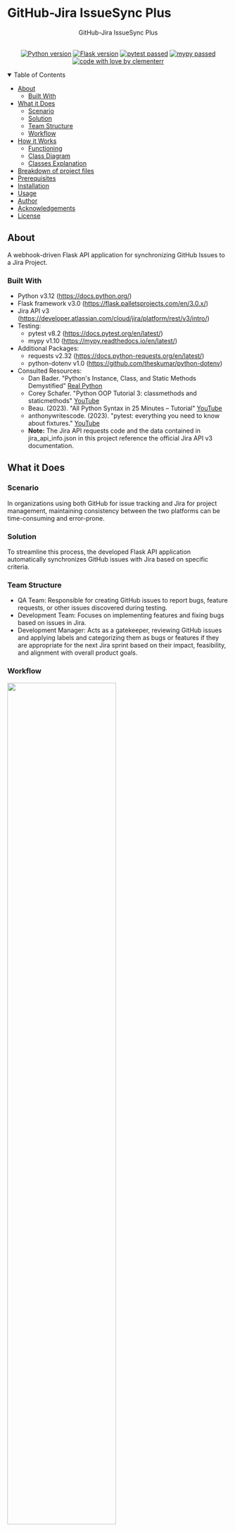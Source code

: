 ﻿# GitHub-Jira IssueSync Plus

<div align="center">
  GitHub-Jira IssueSync Plus
</div> 
 
<div align="center">
<br />

[![Python version](https://img.shields.io/badge/Python%20version-%3E=3.12-red)](https://img.shields.io/badge/Python%20version-%3E=3.12-red) [![Flask version](https://img.shields.io/badge/Flask%20version-%3E=3.0-red)](https://img.shields.io/badge/Flask%20version-%3E=3.0-red) [![pytest passed](https://img.shields.io/badge/pytest-Passed-green)](https://img.shields.io/badge/pytest-Passed-green) [![mypy passed](https://img.shields.io/badge/mypy-Passed-green)](https://img.shields.io/badge/mypy-Passed-green) [![code with love by clementerr](https://img.shields.io/badge/%3C%2F%3E%20with%20%E2%99%A5%20by-clementerr-ff1414.svg?style=flat-square)](https://github.com/clementerr)

</div>

<details open="open">
<summary>Table of Contents</summary>

- [About](#about)
  - [Built With](#built-with)
- [What it Does](#what-it-does)
  - [Scenario](#scenario)
  - [Solution](#solution)
  - [Team Structure](#team-structure)
  - [Workflow](#workflow)
- [How it Works](#how-it-works)
  - [Functioning](#functioning)
  - [Class Diagram](#class-diagram)
  - [Classes Explanation](#classes-explanation)
- [Breakdown of project files](#breakdown-of-project-files)
- [Prerequisites](#prerequisites)
- [Installation](#installation)
- [Usage](#usage)
- [Author](#author)
- [Acknowledgements](#acknowledgements)
- [License](#license)

</details>

## About

A webhook-driven Flask API application for synchronizing GitHub Issues to a Jira Project.

### Built With

* Python v3.12 (https://docs.python.org/)
* Flask framework v3.0 (https://flask.palletsprojects.com/en/3.0.x/)
* Jira API v3 (https://developer.atlassian.com/cloud/jira/platform/rest/v3/intro/)
* Testing:
    * pytest v8.2 (https://docs.pytest.org/en/latest/)
    * mypy v1.10 (https://mypy.readthedocs.io/en/latest/)
* Additional Packages:
    * requests v2.32 (https://docs.python-requests.org/en/latest/)
    * python-dotenv v1.0 (https://github.com/theskumar/python-dotenv)
* Consulted Resources:
    * Dan Bader. "Python's Instance, Class, and Static Methods Demystified" [Real Python](https://realpython.com/instance-class-and-static-methods-demystified)
    * Corey Schafer. "Python OOP Tutorial 3: classmethods and staticmethods" [YouTube](https://youtu.be/rq8cL2XMM5M)
    * Beau. (2023). "All Python Syntax in 25 Minutes – Tutorial" [YouTube](https://youtu.be/PNSIWjWAA7o)
    *  anthonywritescode. (2023). "pytest: everything you need to know about fixtures." [YouTube](https://youtu.be/ScEQRKwUePI)
    * **Note:** The Jira API requests code and the data contained in jira_api_info.json in this project reference the official Jira API v3 documentation.

## What it Does

### Scenario

In organizations using both GitHub for issue tracking and Jira for project management, maintaining consistency between the two platforms can be time-consuming and error-prone.

### Solution

To streamline this process, the developed Flask API application automatically synchronizes GitHub issues with Jira based on specific criteria.

### Team Structure

 - QA Team: Responsible for creating GitHub issues to report bugs, feature requests, or other issues discovered during testing.
- Development Team: Focuses on implementing features and fixing bugs based on issues in Jira.
- Development Manager: Acts as a gatekeeper, reviewing GitHub issues and applying labels and categorizing them as bugs or features if they are appropriate for the next Jira sprint based on their impact, feasibility, and alignment with overall product goals.

### Workflow

<img src="docs/images/project_architecture.svg" width="70%" height="70%">

1.  QA Team Creates GitHub Issues: When the QA team identifies a bug or potential feature, they create a new issue in GitHub.
2. Development Manager Triage: The development manager reviews the newly created GitHub issues and based on their assessment applies "sync-to-jira" label and categorizes issue writing a keyword:value pair in Issue description field e.g. "ghIssueType:Task" when issue type is not the default one "Bug".
3. GitHub Webhook Trigger: GitHub sends a webhook notification to the Flask API endpoint (/issue) when any issue is created or updated.
4. Flask API Trigger: The Flask API route /issue passes the webhook payload to the appropriate method.
5. Jira Issue Creation/Removal: The Flask API action method (open or delete) parses the webhook payload and creates or deletes the corresponding issue in Jira using Jira API requests.

## How it Works

### Functioning

**1. Setting Up and Listening:**

- A Flask application is developed to automate one-way issue synchronization from GitHub to Jira.
- This application runs continuously, waiting for incoming notifications from GitHub in the form of **webhooks**.
- Webhooks are real-time updates sent by GitHub whenever an issue is created, updated, or deleted.

**2. Processing Webhook Data:**

-   When a webhook arrives, the Flask route (/issue) receives a **JSON payload** containing details about the GitHub issue and calls the static method `JiraIssue.request_handler`  to process it.
-   The request_handler  method parses this data to understand the type of event (open, update, delete, label) and the specific issue information.
-   It then checks for a predefined label (e.g., "sync-to-jira") on the GitHub issue. This label acts as a trigger for syncing with Jira.

**JiraIssue.request_handler method**  

```python
@staticmethod
    def request_handler(issue_info: dict) -> requests.Response:
        """
        Handles the GitHub webhook request and interacts with Jira API.

        Args:
            issue_info (dict): The data from the GitHub webhook.

        Returns:
            requests.Response: The response from the Jira API or a default response if no action is taken.
        """

        sync_actions = ("labeled", "deleted")

        # Default response object to return if no action is performed
        response = requests.Response()
        response.status_code = 200
        response._content = b'{"action_performed": "No action"}'
        response.headers["Content-Type"] = "application/json"

        if issue_info["action"] in sync_actions:

            jira_api = JiraAPI()
            jira_project = JiraProject("jira", "CD", jira_api)
            jira_issue_id = JiraIssue.github_issue_exists(jira_api, jira_project.key, issue_info["issue"]["id"])

            if issue_info["action"] == "labeled" and issue_info["label"]["name"] == JiraIssue.GITHUB_SYNC_LABEL:

                if jira_issue_id == "0":
                    # Issue was opened in GitHub
                    jira_issue = JiraIssue("issue_dict", issue_info)
                    response = jira_issue.open(jira_api, jira_project)
                    # Add action performed to response.text
                    response_dict = json.loads(response.text)
                    response_dict["action_performed"] = "open"
                    response._content = json.dumps(response_dict).encode("utf-8")

            else:
                # action deleted does not contain any label
                if jira_issue_id != "0":
                    response = JiraIssue.delete(jira_api, jira_issue_id)
                    # Create response.text with action performed key because deleted API reponse returns empty .text
                    response._content = f'{{"action_performed": "delete", "id": "{jira_issue_id}"}}'.encode('utf-8')

        # Add GitHub issue id and action to response.text
        response_dict = json.loads(response.text)
        response_dict["github_issue_id"] = issue_info["issue"]["id"]
        response_dict["github_issue_action"] = issue_info["action"]
        response._content = json.dumps(response_dict).encode("utf-8")

        return response
```  

**3. Interacting with Jira:**

-   The application loads Jira API credentials from a `.env` file using python-dotenv module to connect securely with the Jira API.
-   Based on the received data and configured project details, the request handler method performs various actions:

    -   **Creating a New Issue:** If the GitHub issue has the designated label and no corresponding issue in Jira, the application creates a new issue in Jira using the GitHub information.
    -   **Checking for Existing Issue:** If the GitHub issue already has a corresponding issue in Jira, the application takes no further action (idempotent behavior).
    -   **Issue Deletion:** If the payload action is 'deleted' and the issue already exists in the Jira project, it triggers the deletion of the corresponding issue in Jira.
**4. Testing and Validation:**

-   The project utilizes the `pytest` framework to write comprehensive unit tests for the application's functionalities.
-   These tests ensure the application handles various scenarios correctly, including:
    -   Ignoring issues without the designated label.
    -   Creating new Jira issues for newly opened issues with the label.
    -   Avoiding duplicate issue creation in Jira.
    -   Handling deletion of issues that already exist and payload action is deleted.

### Class Diagram

<img src="docs/images/class_diagram.svg" width="80%" height="80%">

### Classes Explanation

**1. JiraAPI Class:**

-   **Purpose:** This class handles interacting with the Jira API.
-   **Attributes:**
    -   `api_defs`: Stores information about the Jira API retrieved from a file.
    -   `id`,  `name`,  `auth_type`,  `base_url`: Internal details about the API connection.
-   **Methods:**
    -   `get_api_info`: Reads API information from a JSON file.
    -   `get_endpoint`: Retrieves details about a specific API endpoint.
    -   `load_jira_creds`: Loads credentials (username/token) to the environment from .env file.
    -   `get_user`,  `get_token`: Get username and token from environment variables for authentication.
    -   `get_auth`: Creates an HTTPBasicAuth object for authentication.

**2. JiraProject Class:**

-   **Purpose:** This class represents a Jira project.
-   **Attributes:**
    -   `id`,  `key`,  `name`,  `description`,  `project_type`,  `lead_accountid`,  `lead_displayname`: Project details retrieved from Jira or JSON.
-   **Methods:**
    -   `initialize_from_jira`: Initializes the project object from data retrieved from a Jira project.
    -   `initialize_from_json`: Initializes the project object from data loaded from a JSON file.
    -   `get_project`: Makes an API call to retrieve project details.
    -   `get_issuetypes`: Makes an API call to retrieve available issue types for a project.
    -   `get_metadata_issuetype`: Makes an API call to retrieve details about a specific issue type.

**3. JiraIssue Class:**

-   **Purpose:** This class represents a Jira issue.
-   **Attributes:**
    -   `id`,  `title`,  `action` (for webhook events),  `number`,  `url`,  `user`,  `label_name`,  `state`,  `created_at`,  `updated_at`,  `body`,  `repository` (for GitHub integration).
-   **Methods:**
    -   `initialize_from_jira`: Initializes the issue object from data retrieved from a Jira issue.
    -   `initialize_from_dict`: Initializes the issue object from data provided in a dictionary.
    -   `request_handler`: Handles incoming webhook events (e.g., issue labeled) and calls appropriate methods to perform actions like creating or deleting an issue in Jira.
    -    `response_handler`: Process responses received from the Jira API. It parses the JSON response, interprets the response status code and action performed, and returns a formatted message indicating the outcome of the Jira operation.

    -   `open`: Creates a new issue in Jira based on information from a GitHub issue.
    -   `delete`: Makes an API call to delete an issue from Jira.
    -   `get_issue`: Makes an API call to retrieve details about a specific issue.
    -   `gh_issue_exists`: Checks if a GitHub issue already exists in Jira based on an ID.
    -   `jql_issue_search`: Performs a JQL search in Jira to find issues.
    

**Relationships:**

 -   **Dependency:**
    -   Both `JiraProject` and `JiraIssue` depend on `JiraAPI` to interact with the Jira platform. They use the `JiraAPI` object to make API calls and retrieve/manage project and issue data.
 -   **Association:**
    -   A `JiraProject` can have many associated `JiraIssue` instances. One project can contain multiple issues.
    
### Breakdown of project files
 - [**project.py**](project.py): This Python script forms the Flask application logic. It includes:

    -   Creating a Flask application.
	-   Defining a route (/issue) for processing incoming GitHub webhook events.
	-   Definition of functions used in `test_project.py` for application testing.
	-   Utilizing  custom module `jira.py` where all core functionality resides.

 - [**jira.py**](jira.py): This custom Python module defines all classes and methods for processing incoming webhook payload and interacting with the Jira API. It includes functionalities like:

    -   Creating or deleting issues in Jira based on received webhook payload.
	-   Retrieving and managing Jira projects and issues.
	-   Retrieving Jira API information.
	-   Establishing secure connections to Jira API using credentials stored in .env file.

 - [**.env**](.env): This file is a plain text file that contains Jira API credentials.
 - [**jira_projects.json**](jira_projects.json): JSON file containing information about Jira projects.
 - [**jira_api_info.json**](jira_api_info.json): JSON file containing information of Jira API like: base url, endpoints, etc..
 - [**requirements.txt**](requirements.txt): This file is a plain text file that lists the external Python libraries required for the project to function. This allows users to easily install the necessary dependencies.
 - [**README.md**](README.md): This file is a markdown document containing a thorough explanation of the project.
 - [**docs/images**](docs/images): directory containing image files referenced in README.md.
 - [**test_project.py**](test_project.py): This Python script contains unit tests for the `project.py` application. It includes test cases for:

	-   Verifying webhook processing logic for different scenarios (labeled issues, unlabeled issues, etc.).
	-   Testing interactions with the Jira API.
	-   Ensuring the application behaves as expected for various inputs.

 - **Webhook  payload files**: Below JSON files mimic different use cases of webhook payloads that are used in project testing:

   - [**gh_webhook_delete_issue.json**](gh_webhook_delete_issue.json)
   - [**gh_webhook_label_issue_already_opened.json**](gh_webhook_label_issue_already_opened.json)
   - [**gh_webhook_open_issue_with_label.json**](gh_webhook_open_issue_with_label.json)
   - [**gh_webhook_open_issue_without_label.json**](gh_webhook_open_issue_without_label.json)

### Prerequisites

From now on, replace the following placeholders with the actual values:

* `<gh_user>` is the username of the GitHub account that owns the repository.
* `<gh_project>` is the name of the project (repository name on GitHub).
* `<ji_user>` is the username of the Jira Software account.
* `<ji_project>` is the name of the project (repository name on Jira).
* `<flask_app_hostname>` the server hostname where the Flask API app is running.

#### Requirements:

 - GitHub project, with a label "sync-to-jira" and a webhook to send requests to the Flask API app.

   > How to setup the label
   > 
   > Go to GitHub project and create label "sync-to-jira" ```https://github.com/<gh_user>/<gh_project>/labels```  
   > 
   > ![Label Creation](docs/images/label_creation.png)
   > 
   > Click "Create label" button.
      
   > How to setup the webhook
   > 
   > Go to GitHub project and add a Webhook ```https://github.com/<gh_user>/<gh_project>/settings/hooks```  
   > 
   > ![Add Webhook](docs/images/add_webhook.png)  
   > 
   > Choose "Let me select individual events." 
   > 
   > Check "Issues"
   > 
   > Click "Add webhook" button
   
 - Jira Software Project with a token to authenticate Jira API requests.  
    Jira credentials must be stored in the <project_root_dir>/.env file.

 - Dependencies:

   Python packages:  
     - requests  
     - flask  
     - python-dotenv  
     - pyfiglet  
	   
## Installation

It is not necessary to install the application, only install the requirements.
```bash
cd <project_root_dir>
pip install -r requirements.txt
```

## Usage

> All steps must be performed in the project's root directory  
```bash 
cd <project_root_dir>
```

### 1. Run Tests
```bash
pytest test_project.py
```
![Tests Run](docs/images/tests_run.gif)

### 2. Run Type Checking
```bash
mypy jira.py
```
![Type Checking](docs/images/mypy_checking.gif)

### 3. Run App
  ```bash
  python project.py
  ```
  ![App Run](docs/images/app_run.gif)

  After running the app, make the app port public.
> 
> **How to make port public:**
> 
> Open the GitHub Codespace Terminal Window or the terminal where you run the app.
> 
> Click **Port** tab.
> 
> Right Click port **5000** (Flask default port).
> 
> Set **Port Visibility** to **Public**.
> 
>   ![App Run](docs/images/port_public.gif)

### 4. Testing a Use Case

1. Create a GitHub issue, apply the "sync-to-jira" label and write "ghIssueType: Task" in the Description field.
2. Verify that a corresponding Jira issue is created.
3. Test various issue types and labels to ensure correct synchronization.
4. Delete one of the GitHub issues previously created.
5. Verify that the corresponding Jira issue was deleted.

## Author

* [**Clemente Reyes**](https://github.com/clementerr)

## Acknowledgements

This project is a reflection of my dedication to creating efficient solutions for issue synchronization. I extend my gratitude to the community and resources that have fueled my passion for development and innovation.

## License

This project is licensed under the Creative Commons Attribution-NonCommercial-NoDerivatives 4.0 International License. See the [LICENSE](LICENSE) file for details.

